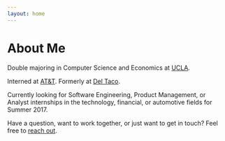 ```yaml
---
layout: home
---
```

# About Me

Double majoring in Computer Science and Economics at [UCLA](https://www.ucla.edu). 

Interned at [AT&T](https://www.att.com). Formerly at [Del Taco](https://www.deltaco.com). 

Currently looking for Software Engineering, Product Management, or Analyst internships in the technology, financial, or automotive fields for Summer 2017. 

Have a question, want to work together, or just want to get in touch? Feel free to [reach out](mailto:raks.garg@gmail.com).